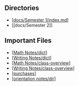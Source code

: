 ## Directories
- [[docs/Semester 1/index.md]]
- [[docs/Semester 2]]
## Important Files
- [[Math Notes/dict]]
- [[Writing Notes/dict]]
- [[Math Notes/class-overview]]
- [[Writing Notes/class-overview]]
- [[purchases]]
- [[orientation notes/dir]]





[//begin]: # "Autogenerated link references for markdown compatibility"
[docs/Semester 1/index.md]: <docs/Semester 1/index.md> "Semester One"
[Math Notes/dict]: <docs/Math Notes/dict.md> "Math Dictionary"
[Writing Notes/dict]: <docs/Writing Notes/dict.md> "Writing Buzzword Dictionary"
[Math Notes/class-overview]: <docs/Math Notes/class-overview.md> "Math Class Overview"
[Writing Notes/class-overview]: <docs/Writing Notes/class-overview.md> "Writing Class Overview"
[purchases]: docs/Purchases/purchases.md "Purchases"
[orientation notes/dir]: <docs/orientation notes/dir.md> "Orientation Notes Directory"
[//end]: # "Autogenerated link references"
